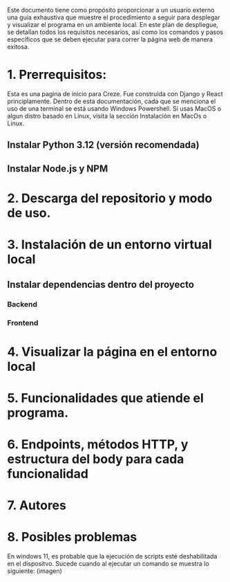 Este documento tiene como propósito proporcionar a un usuario externo una guía exhaustiva que muestre el procedimiento a
seguir para desplegar y visualizar el programa en un ambiente local. En este plan de
despliegue, se detallan todos los requisitos necesarios, así como los comandos y pasos
específicos que se deben ejecutar para correr la página web de manera exitosa.

# 1. Prerrequisitos:

Esta es una pagina de inicio para Creze. Fue construida con Django y React principlamente. Dentro de esta documentación,
cada que se menciona el uso de una terminal se está usando Windows Powershell. Si usas MacOS o algun distro basado en
Linux, visita la sección Instalación en MacOs o Linux.

## Instalar Python 3.12 (versión recomendada)

## Instalar Node.js y NPM

# 2. Descarga del repositorio y modo de uso. 

# 3. Instalación de un entorno virtual local

## Instalar dependencias dentro del proyecto

### Backend

### Frontend

# 4. Visualizar la página en el entorno local

# 5. Funcionalidades que atiende el programa.

# 6. Endpoints, métodos HTTP, y estructura del body para cada funcionalidad

# 7. Autores

# 8. Posibles problemas
En windows 11, es probable que la ejecución de scripts esté deshabilitada en el dispositvo. Sucede cuando al ejecutar un
comando se muestra lo siguiente:
(imagen)
